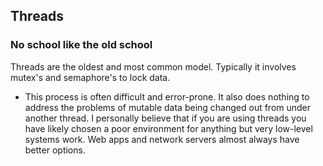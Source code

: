 ##  Threads

### No school like the old school

Threads are the oldest and most common model. Typically it involves mutex's and semaphore's to lock data.

* This process is often difficult and error-prone. It also does nothing to address the problems of mutable data being changed
out from under another thread. I personally believe that if you are using threads you have likely chosen a poor environment
for anything but very low-level systems work. Web apps and network servers almost always have better options.

